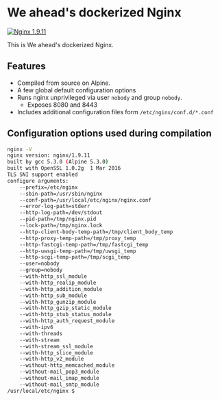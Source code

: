 # We ahead's dockerized Nginx

[![Nginx 1.9.11](https://img.shields.io/badge/nginx-1.9.11-green.svg)](https://github.com/nginx/nginx/releases/tag/release-1.9.11)

This is We ahead's dockerized Nginx.


## Features

- Compiled from source on Alpine.
- A few global default configuration options
- Runs nginx unprivileged via user `nobody` and group `nobody`.
  - Exposes 8080 and 8443
- Includes additional configuration files form `/etc/nginx/conf.d/*.conf`


## Configuration options used during compilation

```sh
nginx -V
nginx version: nginx/1.9.11
built by gcc 5.3.0 (Alpine 5.3.0)
built with OpenSSL 1.0.2g  1 Mar 2016
TLS SNI support enabled
configure arguments:
	--prefix=/etc/nginx 
	--sbin-path=/usr/sbin/nginx 
	--conf-path=/usr/local/etc/nginx/nginx.conf 
	--error-log-path=stderr 
	--http-log-path=/dev/stdout 
	--pid-path=/tmp/nginx.pid 
	--lock-path=/tmp/nginx.lock 
	--http-client-body-temp-path=/tmp/client_body_temp 
	--http-proxy-temp-path=/tmp/proxy_temp 
	--http-fastcgi-temp-path=/tmp/fastcgi_temp 
	--http-uwsgi-temp-path=/tmp/uwsgi_temp 
	--http-scgi-temp-path=/tmp/scgi_temp 
	--user=nobody 
	--group=nobody 
	--with-http_ssl_module 
	--with-http_realip_module 
	--with-http_addition_module 
	--with-http_sub_module 
	--with-http_gunzip_module 
	--with-http_gzip_static_module 
	--with-http_stub_status_module 
	--with-http_auth_request_module 
	--with-ipv6 
	--with-threads 
	--with-stream 
	--with-stream_ssl_module 
	--with-http_slice_module 
	--with-http_v2_module 
	--without-http_memcached_module 
	--without-mail_pop3_module 
	--without-mail_imap_module 
	--without-mail_smtp_module
/usr/local/etc/nginx $
```
